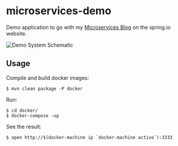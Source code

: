 # microservices-demo

Demo application to go with my [Microservices Blog](https://spring.io/admin/blog/2181-microservices-with-spring) on the spring.io website.

![Demo System Schematic](https://github.com/paulc4/microservices-demo/blob/master/mini-system.jpg)

## Usage

Compile and build docker images:
```
$ mvn clean package -P docker
```

Run:
```
$ cd docker/
$ docker-compose -up
```

See the result:
```
$ open http://$(docker-machine ip `docker-machine active`):3333
```

